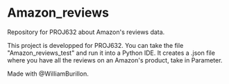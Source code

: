 # Amazon_reviews
Repository for PROJ632 about Amazon's reviews data.

This project is developped for PROJ632. You can take the file "Amazon_reviews_test" and run it into a Python IDE. It creates a .json file where you have all the reviews on an Amazon's product, take in Parameter.

Made with @WilliamBurillon.
